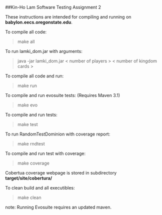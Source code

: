 ##Kin-Ho Lam Software Testing Assignment 2

These instructions are intended for compiling and running on **babylon.eecs.oregonstate.edu**. 

To compile all code:
>make all

To run lamki_dom.jar with arguments:
> java -jar lamki_dom.jar < number of players > < number of kingdom cards >

To compile all code and run:
>make run

To compile and run evosuite tests: (Requires Maven 3.1)
>make evo

To compile and run tests:
>make test

To run RandomTestDominion with coverage report:
>make rndtest

To compile and run test with coverage:
>make coverage

Cobertua coverage webpage is stored in subdirectory **target/site/cobertura/**

To clean build and all executibles:
>make clean

note: Running Evosuite requires an updated maven.
